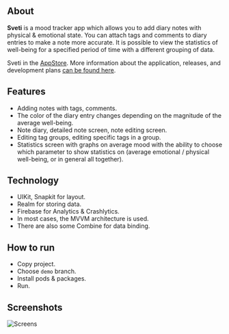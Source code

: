 ## About
**Sveti** is a mood tracker app which allows you to add diary notes with physical & emotional state. You can attach tags and comments to diary entries to make a note more accurate. It is possible to view the statistics of well-being for a specified period of time with a different grouping of data.

Sveti in the [AppStore](https://apps.apple.com/ru/app/sveti/id1602251000). More information about the application, releases, and development plans [can be found here](https://sava.notion.site/Sveti-e10863a20154429db4b5bd866a4d4b38).

## Features
- Adding notes with tags, comments.
- The color of the diary entry changes depending on the magnitude of the average well-being.
- Note diary, detailed note screen, note editing screen.
- Editing tag groups, editing specific tags in a group.
- Statistics screen with graphs on average mood with the ability to choose which parameter to show statistics on (average emotional / physical well-being, or in general all together).

## Technology
- UIKit, Snapkit for layout.
- Realm for storing data.
- Firebase for Analytics & Crashlytics.
- In most cases, the MVVM architecture is used.
- There are also some Combine for data binding.

## How to run
- Copy project.
- Choose `demo` branch.
- Install pods & packages.
- Run.

## Screenshots
![Screens](https://user-images.githubusercontent.com/63949254/147961941-6bff3ff8-2342-4d2d-bf04-fc9ffc95ed02.png)
